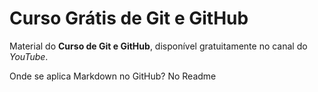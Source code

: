 # Curso Grátis de Git e GitHub
Material do **Curso de Git e GitHub**, disponível gratuitamente no canal do *YouTube*.

Onde se aplica Markdown no GitHub? No Readme
